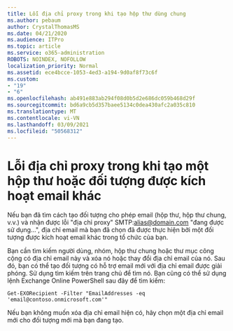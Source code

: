 ```yaml
---
title: Lỗi địa chỉ proxy trong khi tạo hộp thư dùng chung
ms.author: pebaum
author: CrystalThomasMS
ms.date: 04/21/2020
ms.audience: ITPro
ms.topic: article
ms.service: o365-administration
ROBOTS: NOINDEX, NOFOLLOW
localization_priority: Normal
ms.assetid: ece4bcce-1053-4ed3-a194-9d0af8f73c6f
ms.custom:
- "19"
- "6"
ms.openlocfilehash: ab491e883ab294f08d0b5d2e686dc059b468d29f
ms.sourcegitcommit: bd6a9cb5d357baee5134c0dea430afc2a035c810
ms.translationtype: MT
ms.contentlocale: vi-VN
ms.lasthandoff: 03/09/2021
ms.locfileid: "50568312"
---
```

# <a name="proxy-address-error-while-creating-a-mailbox-or-other-email-enabled-object"></a>Lỗi địa chỉ proxy trong khi tạo một hộp thư hoặc đối tượng được kích hoạt email khác

Nếu bạn đã tìm cách tạo đối tượng cho phép email (hộp thư, hộp thư chung, v.v.) và nhận được lỗi "địa chỉ proxy" SMTP:alias@domain.com "đang được sử dụng...", địa chỉ email mà bạn đã chọn đã được thực hiện bởi một đối tượng được kích hoạt email khác trong tổ chức của bạn.
  
Bạn cần tìm kiếm người dùng, nhóm, hộp thư chung hoặc thư mục công cộng có địa chỉ email này và xóa nó hoặc thay đổi địa chỉ email của nó. Sau đó, bạn có thể tạo đối tượng có hỗ trợ email mới với địa chỉ email được giải phóng. Sử dụng tìm kiếm trên trang chủ để tìm nó. Bạn cũng có thể sử dụng lệnh Exchange Online PowerShell sau đây để tìm kiếm:

`
    Get-EXORecipient -Filter "EmailAddresses -eq 'email@contoso.onmicrosoft.com'"
`
  
Nếu bạn không muốn xóa địa chỉ email hiện có, hãy chọn một địa chỉ email mới cho đối tượng mới mà bạn đang tạo.
  
